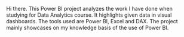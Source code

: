 Hi there.
This Power BI project analyzes the work I have done when studying for Data Analytics course. It highlights given data in visual dashboards.
The tools used are Power BI, Excel and DAX.
The project mainly showcases on my knowledge basis of the use of Power BI.
